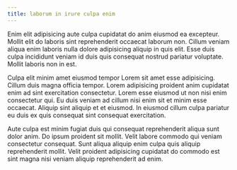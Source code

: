 ```yaml
---
title: laborum in irure culpa enim
---
```


Enim elit adipisicing aute culpa cupidatat do anim eiusmod ea excepteur. Mollit elit do laboris sint reprehenderit occaecat laborum non. Cillum veniam aliqua enim laboris nulla dolore adipisicing aliquip in quis elit. Esse duis culpa incididunt veniam id duis quis consequat nostrud pariatur voluptate. Mollit laboris non in est.

Culpa elit minim amet eiusmod tempor Lorem sit amet esse adipisicing. Cillum duis magna officia tempor. Lorem adipisicing proident anim cupidatat enim ad sint exercitation consectetur. Lorem esse eiusmod ut non nisi enim consectetur qui. Eu duis veniam ad cillum nisi enim sit et minim esse occaecat. Aliquip sint aliquip et et eiusmod. In eiusmod cillum culpa pariatur eu duis ex quis consequat sint consequat exercitation.

Aute culpa est minim fugiat duis qui consequat reprehenderit aliqua sunt dolor anim. Do ipsum proident sit mollit. Velit labore commodo qui veniam consectetur consequat. Sunt aliqua aliquip enim culpa quis aliquip reprehenderit mollit. Velit proident adipisicing cupidatat do commodo est sint magna nisi veniam aliquip reprehenderit ad enim.